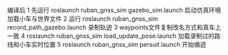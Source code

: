 编译后
1 先运行  roslaunch ruban_gnss_sim gazebo_sim.launch  启动仿真环境加载小车与世界文件
2 运行 roslaunch ruban_gnss_sim record_path_gazebo.launch  录制轨迹
3 waypoints文件复制改名方式和真车上一致
4 roslaunch ruban_gnss_sim load_update_pose.launch 加载录制过的路线和小车实时位置
5 roslaunch ruban_gnss_sim persuit.launch 开始循迹
